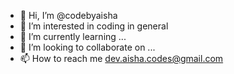 - 👋 Hi, I’m @codebyaisha
- 👀 I’m interested in coding in general
- 🌱 I’m currently learning ...
- 💞️ I’m looking to collaborate on ...
- 📫 How to reach me dev.aisha.codes@gmail.com

<!---
codebyaisha/codebyaisha is a ✨ special ✨ repository because its `README.md` (this file) appears on your GitHub profile.
You can click the Preview link to take a look at your changes.
--->
